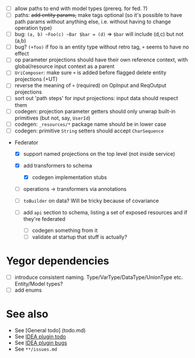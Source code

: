 - [ ] allow paths to end with model types (prereq. for fed. ?)
- [ ] paths: ~~add entity params,~~ make tags optional (so it's possible to have path params without anything else, i.e. without having to change operation type)
- [ ] bug: `(a, b) ~Foo(c) ~Bar $bar = (d)` => `$bar` will include (d,c) but not (a,b)
- [ ] bug? `(+foo)` if foo is an entity type without retro tag, `+` seems to have no effect
- [ ] op parameter projections should have their own reference context, with global/resource input context as a parent
- [ ] `UriComposer`: make sure `+` is added before flagged delete entity projections (+UT)
- [ ] reverse the meaning of `+` (required) on OpInput and ReqOutput projections
- [ ] sort out 'path steps' for input projections: input data should respect them
- [ ] codegen: projection parameter getters should only unwrap built-in primitives (but not, say, `UserId`)
- [ ] codegen: `_resources/*` package name should be in lower case
- [ ] codegen: primitive `String` setters should accept `CharSequence`

- Federator
  - [x] support named projections on the top level (not inside service)
  - [x] add transformers to schema
    - [x] codegen implementation stubs
  - [ ] operations -> transformers via annotations

  - [ ] `toBuilder` on data? Will be tricky because of covariance
  - [ ] add `api` section to schema, listing a set of exposed resources and if they're federated
    - [ ] codegen something from it
    - [ ] validate at startup that stuff is actually?

# Yegor dependencies
- [ ] introduce consistent naming. Type/VarType/DataType/UnionType etc. Entity/Model types?
- [ ] add enums

# See also
- See [General todo] (todo.md)
- See [IDEA plugin todo](idea-plugin/todo.md)
- See [IDEA plugin bugs](idea-plugin/bugs.md)
- See `**/issues.md`
